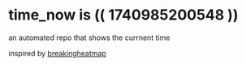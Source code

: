 # time_now is (( 1740985200548 ))

an automated repo that shows the currnent time

inspired by [breakingheatmap](https://github.com/breakingheatmap/breakingheatmap)